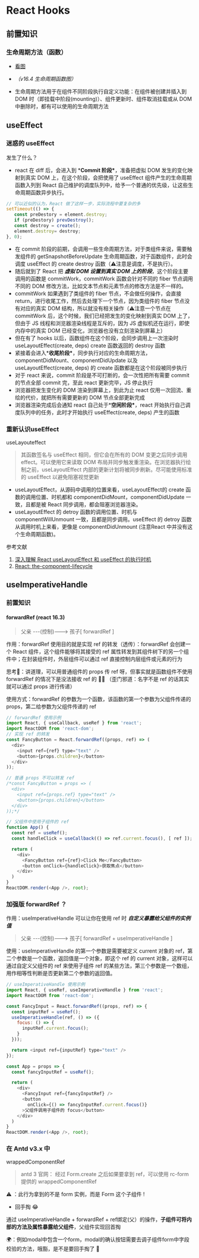# React Hooks

## 前置知识

### 生命周期方法（函数）

- [看图](https://projects.wojtekmaj.pl/react-lifecycle-methods-diagram/)

- *（v16.4 生命周期函数图）*

- 生命周期方法用于在组件不同阶段执行自定义功能：在组件被创建并插入到 DOM 时（即挂载中阶段(mounting)）、组件更新时、组件取消挂载或从 DOM 中删除时，都有可以使用的生命周期方法

## useEffect

### 迷惑的 useEffect

发生了什么？

- react 在 diff 后，会进入到 ***Commit 阶段\***，准备把虚拟 DOM 发生的变化映射到真实 DOM 上，在这个阶段，会把使用了 useEffect 组件产生的生命周期函数入列到 React 自己维护的调度队列中，给予一个普通的优先级，让这些生命周期函数异步执行。

```js
// 可以近似的认为，React 做了这样一步，实际流程中要复杂的多
setTimeout(() => {
   const preDestory = element.destroy;
   if (preDestory) prevDestroy();
   const destroy = create();
   element.destroy= destroy;
}, 0);
```

- 在 commit 阶段的前期，会调用一些生命周期方法，对于类组件来说，需要触发组件的 getSnapshotBeforeUpdate 生命周期函数，对于函数组件，此时会调度 useEffect 的 create destroy 函数（⚠注意是调度，不是执行）。
- 随后就到了 React 把 ***虚拟 DOM 设置到真实 DOM 上的阶段***，这个阶段主要调用的函数是 commitWork，commitWork 函数会针对不同的 fiber 节点调用不同的 DOM 修改方法，比如文本节点和元素节点的修改方法是不一样的。
- commitWork 如果遇到了类组件的 fiber 节点，不会做任何操作，会直接 return，进行收尾工作，然后去处理下一个节点，因为类组件的 fiber 节点没有对应的真实 DOM 结构，所以就没有相关操作（⚠注意一个节点在 commitWork 后，这个时候，我们已经把发生的变化映射到真实 DOM 上了，但由于 JS 线程和浏览器渲染线程是互斥的，因为 JS 虚拟机还在运行，即使内存中的真实 DOM 已经变化，浏览器也没有立刻渲染到屏幕上）
- 但在有了 hooks 以后，函数组件在这个阶段，会同步调用上一次渲染时 useLayoutEffect(create, deps) create 函数返回的 destroy 函数
- 紧接着会进入***收尾阶段\***，同步执行对应的生命周期方法，componentDidMount、componentDidUpdate 以及 useLayoutEffect(create, deps) 的 create 函数都是在这个阶段被同步执行
- 对于 react 来说，commit 阶段是不可打断的，会一次性把所有需要 commit 的节点全部 commit 完，至此 react 更新完毕，JS 停止执行
- 浏览器把发生变化的 DOM 渲染到屏幕上，到此为止 react 仅用一次回流、重绘的代价，就把所有需要更新的 DOM 节点全部更新完成
- 浏览器渲染完成后会通知 react 自己处于***空闲阶段\***，react 开始执行自己调度队列中的任务，此时才开始执行 useEffect(create, deps) 产生的函数

### 重新认识useEffect

useLayouteffect

> 其函数签名与 useEffect 相同，但它会在所有的 DOM 变更之后同步调用 effect。可以使用它来读取 DOM 布局并同步触发重渲染。在浏览器执行绘制之前，useLayoutEffect 内部的更新计划将被同步刷新。尽可能使用标准的 useEffect 以避免阻塞视觉更新

- useLayoutEffect，从源码中调用的位置来看，useLayoutEffect的 create 函数的调用位置、时机都和 componentDidMount，componentDidUpdate 一致，且都是被 React 同步调用，都会阻塞浏览器渲染。
- useLayoutEffect 的 detroy 函数的调用位置、时机与 componentWillUnmount 一致，且都是同步调用。useEffect 的 detroy 函数从调用时机上来看，更像是 componentDidUnmount (注意React 中并没有这个生命周期函数)。

参考文献

1. [深入理解 React useLayoutEffect 和 useEffect 的执行时机](https://blog.csdn.net/yunfeihe233/article/details/106616674/)
2. [React: the-component-lifecycle](https://zh-hans.reactjs.org/docs/react-component.html#the-component-lifecycle)

## useImperativeHandle

### 前置知识

#### forwardRef (react 16.3)

> 父亲 ---(控制)---> 孩子[ forwardRef ]

作用：forwardRef 使用目的就是实现 ref 的转发（透传）：forwardRef 会创建一个 React 组件，这个组件能够将其接受的 ref 属性转发到其组件树下的另一个组件中；在封装组件时，外层组件可以通过 ref 直接控制内层组件或元素的行为

思考🤔：讲道理，可以用普通组件的 props 传 ref 呀，但事实就是函数组件不使用 forwardRef 的情况下是没法接收 ref 的 🤷‍♂️ （歪门邪道：名字不是 ref 的话其实就可以通过 props 进行传递）

使用方式：forwardRef 的参数为一个函数，该函数的第一个参数为父组件传递的 props，第二给参数为父组件传递的 ref

```js
// forwardRef 使用示例
import React, { useCallback, useRef } from 'react';
import ReactDOM from 'react-dom';
// 实现 ref 的转发
const FancyButton = React.forwardRef((props, ref) => (
  <div>
    <input ref={ref} type="text" />
    <button>{props.children}</button>
  </div>
));

// 普通 props 不可以转发 ref
/*const FancyButton = props => (
  <div>
    <input ref={props.ref} type="text" />
    <button>{props.children}</button>
  </div>
));*/

// 父组件中使用子组件的 ref
function App() {
  const ref = useRef();
  const handleClick = useCallback(() => ref.current.focus(), [ ref ]);

  return (
    <div>
      <FancyButton ref={ref}>Click Me</FancyButton>
      <button onClick={handleClick}>获取焦点</button>
    </div>
  )
}
ReactDOM.render(<App />, root);
```

### 加强版 forwardRef ？

作用：useImperativeHandle 可以让你在使用 ref 时 ***自定义暴露给父组件的实例值***

>  父亲 ---(控制)---> 孩子[ forwardRef +  useImperativeHandle ]

使用：useImperativeHandle 的第一个参数是需要被定义 current 对象的 ref，第二个参数是一个函数，返回值是一个对象，即这个 ref 的 current 对象，这样可以通过自定义父组件的 ref 来使用子组件 ref 的某些方法，第三个参数是一个数组，用作相等性判断是否更新第二个参数的返回值。

``` js
// useImperativeHandle 使用示例
import React, { useRef, useImperativeHandle } from 'react';
import ReactDOM from 'react-dom';

const FancyInput = React.forwardRef((props, ref) => {
  const inputRef = useRef();
  useImperativeHandle(ref, () => ({
    focus: () => {
      inputRef.current.focus();
    }
  }));

  return <input ref={inputRef} type="text" />
});

const App = props => {
  const fancyInputRef = useRef();

  return (
    <div>
      <FancyInput ref={fancyInputRef} />
      <button
        onClick={() => fancyInputRef.current.focus()}
      >父组件调用子组件的 focus</button>
    </div>
  )
}
ReactDOM.render(<App />, root);
```



### 在 Antd v3.x 中

wrappedComponentRef 

> antd 3 官网： 经过 Form.create 之后如果要拿到 ref，可以使用 rc-form 提供的 wrappedComponentRef

⚠️ ：此行为拿到的不是 form 实例，而是 Form 这个子组件 !

- 回手掏 😂

通过 useImperativeHandle + forwardRef + ref绑定(父）的操作，**子组件可将内部的方法及属性暴露给父组件**，父组件实现回首掏 

🌍：例如modal中包含一个form，modal的确认按钮需要去调子组件form中字段校验的方法，哦豁，是不是要回手掏了 🤨